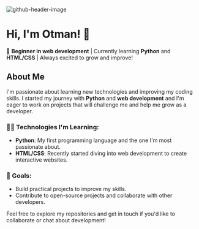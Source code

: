 ![github-header-image](https://github.com/user-attachments/assets/be8563d5-4960-46ac-bbef-ede0c0f22c22)

# Hi, I'm Otman! 👋

🌱 **Beginner in web development** | Currently learning **Python** and **HTML/CSS** | Always excited to grow and improve! 

## About Me

I'm passionate about learning new technologies and improving my coding skills. I started my journey with **Python** and **web development** and I'm eager to work on projects that will challenge me and help me grow as a developer.

### 🧑‍💻 Technologies I'm Learning:
- **Python**: My first programming language and the one I'm most passionate about.
- **HTML/CSS**: Recently started diving into web development to create interactive websites.

### 🚀 Goals:
- Build practical projects to improve my skills.
- Contribute to open-source projects and collaborate with other developers.

Feel free to explore my repositories and get in touch if you'd like to collaborate or chat about development!

